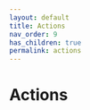 ```yaml
---
layout: default
title: Actions
nav_order: 9
has_children: true
permalink: actions
---
```


# Actions
